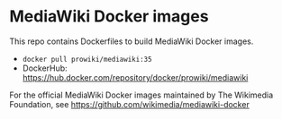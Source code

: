 # MediaWiki Docker images

This repo contains Dockerfiles to build MediaWiki Docker images.

* `docker pull prowiki/mediawiki:35`
* DockerHub: https://hub.docker.com/repository/docker/prowiki/mediawiki

For the official MediaWiki Docker images maintained by  The Wikimedia Foundation, see https://github.com/wikimedia/mediawiki-docker
